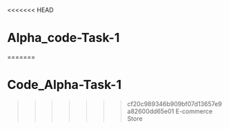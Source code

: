<<<<<<< HEAD
# Alpha_code-Task-1
=======
# Code_Alpha-Task-1
>>>>>>> cf20c989346b909bf07d13657e9a82600dd65e01
E-commerce Store 
